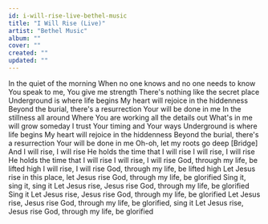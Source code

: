 ```yaml
---
id: i-will-rise-live-bethel-music
title: "I Will Rise (Live)"
artist: "Bethel Music"
album: ""
cover: ""
created: ""
updated: ""
---
```


In the quiet of the morning
When no one knows and no one needs to know
You speak to me, You give me strength
There's nothing like the secret place
Underground is where life begins
My heart will rejoice in the hiddenness
Beyond the burial, there's a resurrection
Your will be done in me
In the stillness all around
Where You are working all the details out
What's in me will grow someday
I trust Your timing and Your ways
Underground is where life begins
My heart will rejoice in the hiddenness
Beyond the burial, there's a resurrection
Your will be done in me
Oh-oh, let my roots go deep
[Bridge]
And I will rise, I will rise
He holds the time that I will rise
I will rise, I will rise
He holds the time that I will rise
I will rise, I will rise
God, through my life, be lifted high
I will rise, I will rise
God, through my life, be lifted high
Let Jesus rise in this place, let Jesus rise
God, through my life, be glorified
Sing it, sing it, sing it
Let Jesus rise, Jesus rise
God, through my life, be glorified
Sing it
Let Jesus rise, Jesus rise
God, through my life, be glorified
Let Jesus rise, Jesus rise
God, through my life, be glorified, sing it
Let Jesus rise, Jesus rise
God, through my life, be glorified